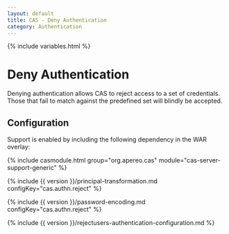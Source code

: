 ```yaml
---
layout: default
title: CAS - Deny Authentication
category: Authentication
---
```

{% include variables.html %}


# Deny Authentication

Denying authentication allows CAS to reject access to a set of credentials.
Those that fail to match against the predefined set will blindly be accepted.

## Configuration

Support is enabled by including the following dependency in the WAR overlay:

{% include casmodule.html group="org.apereo.cas" module="cas-server-support-generic" %}

{% include {{ version }}/principal-transformation.md configKey="cas.authn.reject" %}

{% include {{ version }}/password-encoding.md configKey="cas.authn.reject" %}

{% include {{ version }}/rejectusers-authentication-configuration.md %}
